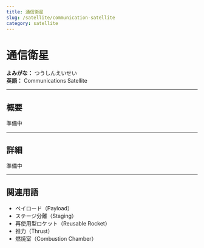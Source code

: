 ```yaml
---
title: 通信衛星
slug: /satellite/communication-satellite
category: satellite
---
```


# 通信衛星

**よみがな：** つうしんえいせい  
**英語：** Communications Satellite  

---

## 概要

準備中

---

## 詳細

準備中

---

## 関連用語

- ペイロード（Payload）
- ステージ分離（Staging）
- 再使用型ロケット（Reusable Rocket）
- 推力（Thrust）
- 燃焼室（Combustion Chamber）

